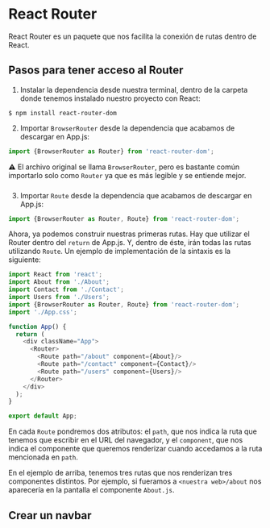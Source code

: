 # React Router

React Router es un paquete que nos facilita la conexión de rutas dentro de React.

## Pasos para tener acceso al Router

1. Instalar la dependencia desde nuestra terminal, dentro de la carpeta donde tenemos instalado nuestro proyecto con React:

```$ npm install react-router-dom```

2. Importar ```BrowserRouter``` desde la dependencia que acabamos de descargar en App.js:

```javascript
import {BrowserRouter as Router} from 'react-router-dom';
```
:warning: El archivo original se llama ```BrowserRouter```, pero es bastante común importarlo solo como ```Router``` ya que es más legible y se entiende mejor.

###

3. Importar ```Route``` desde la dependencia que acabamos de descargar en App.js:
```javascript
import {BrowserRouter as Router, Route} from 'react-router-dom';
```
Ahora, ya podemos construir nuestras primeras rutas. Hay que utilizar el Router dentro del ```return``` de App.js. Y, dentro de éste, irán todas las rutas utilizando ```Route```. Un ejemplo de implementación de la sintaxis es la siguiente:

```javascript
import React from 'react';
import About from './About';
import Contact from './Contact';
import Users from './Users';
import {BrowserRouter as Router, Route} from 'react-router-dom';
import './App.css';

function App() {
  return (
    <div className="App">
      <Router>
        <Route path="/about" component={About}/>
        <Route path="/contact" component={Contact}/>
        <Route path="/users" component={Users}/>
      </Router>
    </div>
  );
}

export default App;
```

En cada ```Route``` pondremos dos atributos: el ```path```, que nos indica la ruta que tenemos que escribir en el URL del navegador, y el ```component```, que nos indica el componente que queremos renderizar cuando accedamos a la ruta mencionada en ```path```. 

En el ejemplo de arriba, tenemos tres rutas que nos renderizan tres componentes distintos. Por ejemplo, si fueramos a ```<nuestra web>/about``` nos aparecería en la pantalla el componente ```About.js```.


## Crear un navbar
